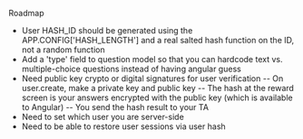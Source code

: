Roadmap
- User HASH_ID should be generated using the APP.CONFIG['HASH_LENGTH'] and a real salted hash function on the ID, not a random function
- Add a 'type' field to question model so that you can hardcode text vs. multiple-choice questions instead of having angular guess
- Need public key crypto or digital signatures for user verification
-- On user.create, make a private key and public key
-- The hash at the reward screen is your answers encrypted with the public key (which is available to Angular)
-- You send the hash result to your TA
- Need to set which user you are server-side
- Need to be able to restore user sessions via user hash